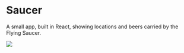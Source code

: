 # Saucer

A small app, built in React, showing locations and beers carried by the Flying Saucer.

![](http://f.cl.ly/items/1Q3D0n3l3H3z3C1j1b10/saucers.mov.gif)
